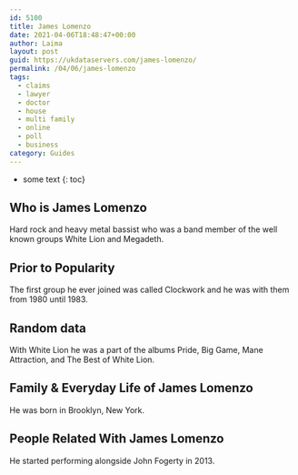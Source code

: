 ```yaml
---
id: 5100
title: James Lomenzo
date: 2021-04-06T18:48:47+00:00
author: Laima
layout: post
guid: https://ukdataservers.com/james-lomenzo/
permalink: /04/06/james-lomenzo
tags:
  - claims
  - lawyer
  - doctor
  - house
  - multi family
  - online
  - poll
  - business
category: Guides
---
```


* some text
{: toc}


## Who is James Lomenzo
                  
                  
                  
Hard rock and heavy metal bassist who was a band member of the well known groups White Lion and Megadeth.
                  
              
            
              
            
                
                
                
## Prior to Popularity
                  
                  
                  
The first group he ever joined was called Clockwork and he was with them from 1980 until 1983.
                  
              
            
              
            
                
                
                
## Random data
                  
                  
                  
With White Lion he was a part of the albums Pride, Big Game, Mane Attraction, and The Best of White Lion.
                  
              
            
              
            
                
                
                
## Family & Everyday Life of James Lomenzo
                  
                  
                  
He was born in Brooklyn, New York.
                  
              
            
              
            
                
                
                
## People Related With James Lomenzo
                  
                  
                  
He started performing alongside John Fogerty in 2013.
                  
              
            
              
            
                
              
            
              
              
            
            
              
            
          
          
          